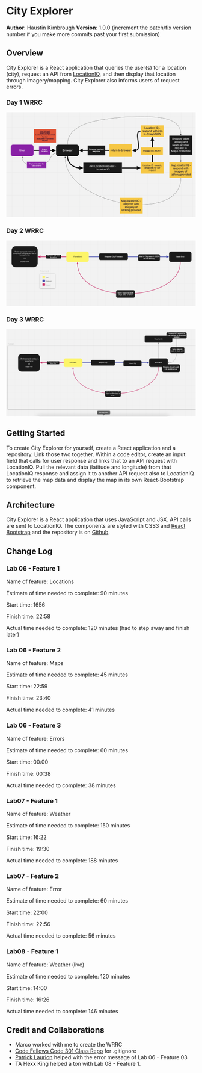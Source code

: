# City Explorer

**Author**: Haustin Kimbrough
**Version**: 1.0.0 (increment the patch/fix version number if you make more commits past your first submission)

## Overview
<!-- Provide a high level overview of what this application is and why you are building it, beyond the fact that it's an assignment for this class. (i.e. What's your problem domain?) -->

City Explorer is a React application that queries the user(s) for a location (city), request an API from [LocationIQ](https://locationiq.com/), and then display that location through imagery/mapping. City Explorer also informs users of request errors.

### Day 1 WRRC

![WRRC](./src/img/wrrc.png)

### Day 2 WRRC

![WRRC](./src/img/wrrc2.png)

### Day 3 WRRC

![WRRC](./src/img/wrrc3.png)

## Getting Started
<!-- What are the steps that a user must take in order to build this app on their own machine and get it running? -->
To create City Explorer for yourself, create a React application and a repository. Link those two together. Within a code editor, create an input field that calls for user response and links that to an API request with LocationIQ. Pull the relevant data (latitude and longitude) from that LocationIQ response and assign it to another API request also to LocationIQ to retrieve the map data and display the map in its own React-Bootstrap component.

## Architecture
<!-- Provide a detailed description of the application design. What technologies (languages, libraries, etc) you're using, and any other relevant design information. -->
 City Explorer is a React application that uses JavaScript and JSX. API calls are sent to LocationIQ. The components are styled with CSS3 and [React Bootstrap](https://react-bootstrap.github.io/) and the repository is on [Github](https://github.com/hkimbrough22/city-explorer).

## Change Log

<!-- Use this area to document the iterative changes made to your application as each feature is successfully implemented. Use time stamps. Here's an example:

01-01-2001 4:59pm - Application now has a fully-functional express server, with a GET route for the location resource. -->

### Lab 06 - Feature 1

Name of feature: Locations

Estimate of time needed to complete: 90 minutes

Start time: 1656

Finish time: 22:58

Actual time needed to complete: 120 minutes (had to step away and finish later)

### Lab 06 - Feature 2

Name of feature: Maps

Estimate of time needed to complete: 45 minutes

Start time: 22:59

Finish time: 23:40

Actual time needed to complete: 41 minutes

### Lab 06 - Feature 3

Name of feature: Errors

Estimate of time needed to complete: 60 minutes

Start time: 00:00

Finish time: 00:38

Actual time needed to complete: 38 minutes

### Lab07 - Feature 1

Name of feature: Weather

Estimate of time needed to complete: 150 minutes

Start time: 16:22

Finish time: 19:30

Actual time needed to complete: 188 minutes

### Lab07 - Feature 2

Name of feature: Error

Estimate of time needed to complete: 60 minutes

Start time: 22:00

Finish time: 22:56

Actual time needed to complete: 56 minutes

### Lab08 - Feature 1

Name of feature: Weather (live)

Estimate of time needed to complete: 120 minutes

Start time: 14:00

Finish time: 16:26

Actual time needed to complete: 146 minutes

## Credit and Collaborations
<!-- Give credit (and a link) to other people or resources that helped you build this application. -->
- Marco worked with me to create the WRRC
- [Code Fellows Code 301 Class Repo](https://github.com/codefellows/seattle-code-301d77) for .gitignore
- [Patrick Laurion](https://github.com/plaurion1989) helped with the error message of Lab 06 - Feature 03
- TA Hexx King helped a ton with Lab 08 - Feature 1.
